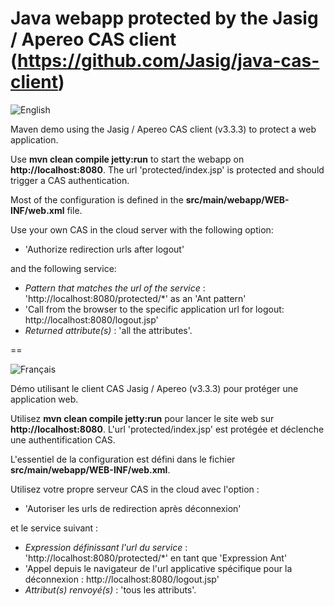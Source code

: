 Java webapp protected by the Jasig / Apereo CAS client (https://github.com/Jasig/java-cas-client)
==

![English](https://www.casinthecloud.com/img/other/flag_en.png)

Maven demo using the Jasig / Apereo CAS client (v3.3.3) to protect a web application.

Use **mvn clean compile jetty:run** to start the webapp on **http://localhost:8080**. The url 'protected/index.jsp' is protected and should trigger a CAS authentication.

Most of the configuration is defined in the **src/main/webapp/WEB-INF/web.xml** file.

Use your own CAS in the cloud server with the following option:

- 'Authorize redirection urls after logout'

and the following service:

- *Pattern that matches the url of the service* : 'http://localhost:8080/protected/*' as an 'Ant pattern'
- 'Call from the browser to the specific application url for logout: http://localhost:8080/logout.jsp'
- *Returned attribute(s)* : 'all the attributes'.

==

![Français](https://www.casinthecloud.com/img/other/flag_fr.png)

Démo utilisant le client CAS Jasig / Apereo (v3.3.3) pour protéger une application web.

Utilisez **mvn clean compile jetty:run** pour lancer le site web sur **http://localhost:8080**. L'url 'protected/index.jsp' est protégée et déclenche une authentification CAS.

L'essentiel de la configuration est défini dans le fichier **src/main/webapp/WEB-INF/web.xml**.

Utilisez votre propre serveur CAS in the cloud avec l'option :

- 'Autoriser les urls de redirection après déconnexion'

et le service suivant :

- *Expression définissant l'url du service* : 'http://localhost:8080/protected/*' en tant que 'Expression Ant'
- 'Appel depuis le navigateur de l'url applicative spécifique pour la déconnexion : http://localhost:8080/logout.jsp'
- *Attribut(s) renvoyé(s)* : 'tous les attributs'.
